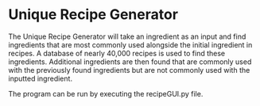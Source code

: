 # Unique Recipe Generator
The Unique Recipe Generator will take an ingredient as an input and find ingredients that are 
most commonly used alongside the initial ingredient in recipes. A database of nearly 40,000 recipes is used
to find these ingredients. Additional ingredients are then found that are commonly used with the previously found 
ingredients but are not commonly used with the inputted ingredient. 

The program can be run by executing the recipeGUI.py file.
